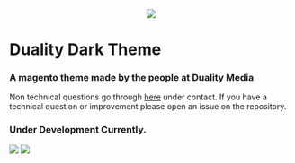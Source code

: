 <div style="text-align:center"><img src="https://puu.sh/vaHDD/0886623e91.jpg"></img></div>
<h1>Duality Dark Theme</h1>
<h3>A magento theme made by the people at Duality Media</h3>
<p>Non technical questions go through <a href="dualitymedia.co.uk" action="_blank">here</a>
under contact. If you have a technical question or improvement please open an issue on the repository.</p>

<h3>Under Development Currently.</h3>

<img src="https://puu.sh/vcyGu/69f929c001.jpg" />
<img src="https://puu.sh/vcyH2/e2f81aa678.jpg" />
